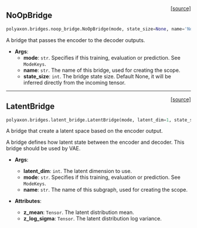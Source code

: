 <span style="float:right;">[[source]](https://github.com/polyaxon/polyaxon/blob/master/polyaxon/bridges/noop_bridge.py#L7)</span>
## NoOpBridge

```python
polyaxon.bridges.noop_bridge.NoOpBridge(mode, state_size=None, name='NoOpBridge')
```

A bridge that passes the encoder to the decoder outputs.

- __Args__:
	- __mode__: `str`. Specifies if this training, evaluation or prediction. See `ModeKeys`.
	- __name__: `str`. The name of this bridge, used for creating the scope.
	- __state_size__: `int`. The bridge state size. Default None, it will be inferred
	directly from the incoming tensor.


----

<span style="float:right;">[[source]](https://github.com/polyaxon/polyaxon/blob/master/polyaxon/bridges/latent_bridge.py#L11)</span>
## LatentBridge

```python
polyaxon.bridges.latent_bridge.LatentBridge(mode, latent_dim=1, state_size=None, mean=0.0, stddev=1.0, name='LatentBridge')
```

A bridge that create a latent space based on the encoder output.

A bridge defines how latent state between the encoder and decoder.
This bridge should be used by VAE.

- __Args__:
	- __latent_dim__: `int`. The latent dimension to use.
	- __mode__: `str`. Specifies if this training, evaluation or prediction. See `ModeKeys`.
	- __name__: `str`. The name of this subgraph, used for creating the scope.

- __Attributes__:
	- __z_mean__: `Tensor`. The latent distribution mean.
	- __z_log_sigma__: `Tensor`. The latent distribution log variance.
